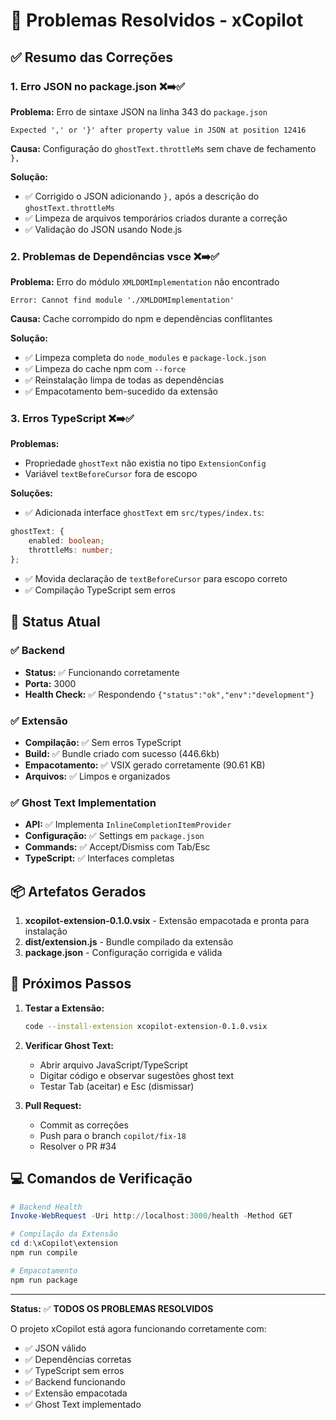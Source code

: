 # 🎉 Problemas Resolvidos - xCopilot

## ✅ Resumo das Correções

### 1. **Erro JSON no package.json** ❌➡️✅
**Problema:** Erro de sintaxe JSON na linha 343 do `package.json`
```
Expected ',' or '}' after property value in JSON at position 12416
```

**Causa:** Configuração do `ghostText.throttleMs` sem chave de fechamento `},`

**Solução:**
- ✅ Corrigido o JSON adicionando `},` após a descrição do `ghostText.throttleMs`
- ✅ Limpeza de arquivos temporários criados durante a correção
- ✅ Validação do JSON usando Node.js

### 2. **Problemas de Dependências vsce** ❌➡️✅
**Problema:** Erro do módulo `XMLDOMImplementation` não encontrado
```
Error: Cannot find module './XMLDOMImplementation'
```

**Causa:** Cache corrompido do npm e dependências conflitantes

**Solução:**
- ✅ Limpeza completa do `node_modules` e `package-lock.json`
- ✅ Limpeza do cache npm com `--force`
- ✅ Reinstalação limpa de todas as dependências
- ✅ Empacotamento bem-sucedido da extensão

### 3. **Erros TypeScript** ❌➡️✅
**Problemas:**
- Propriedade `ghostText` não existia no tipo `ExtensionConfig`
- Variável `textBeforeCursor` fora de escopo

**Soluções:**
- ✅ Adicionada interface `ghostText` em `src/types/index.ts`:
```typescript
ghostText: {
    enabled: boolean;
    throttleMs: number;
};
```
- ✅ Movida declaração de `textBeforeCursor` para escopo correto
- ✅ Compilação TypeScript sem erros

## 🚀 Status Atual

### ✅ Backend
- **Status:** ✅ Funcionando corretamente
- **Porta:** 3000
- **Health Check:** ✅ Respondendo `{"status":"ok","env":"development"}`

### ✅ Extensão
- **Compilação:** ✅ Sem erros TypeScript
- **Build:** ✅ Bundle criado com sucesso (446.6kb)
- **Empacotamento:** ✅ VSIX gerado corretamente (90.61 KB)
- **Arquivos:** ✅ Limpos e organizados

### ✅ Ghost Text Implementation
- **API:** ✅ Implementa `InlineCompletionItemProvider`
- **Configuração:** ✅ Settings em `package.json`
- **Commands:** ✅ Accept/Dismiss com Tab/Esc
- **TypeScript:** ✅ Interfaces completas

## 📦 Artefatos Gerados

1. **xcopilot-extension-0.1.0.vsix** - Extensão empacotada e pronta para instalação
2. **dist/extension.js** - Bundle compilado da extensão
3. **package.json** - Configuração corrigida e válida

## 🎯 Próximos Passos

1. **Testar a Extensão:**
   ```bash
   code --install-extension xcopilot-extension-0.1.0.vsix
   ```

2. **Verificar Ghost Text:**
   - Abrir arquivo JavaScript/TypeScript
   - Digitar código e observar sugestões ghost text
   - Testar Tab (aceitar) e Esc (dismissar)

3. **Pull Request:**
   - Commit as correções
   - Push para o branch `copilot/fix-18`
   - Resolver o PR #34

## 💻 Comandos de Verificação

```powershell
# Backend Health
Invoke-WebRequest -Uri http://localhost:3000/health -Method GET

# Compilação da Extensão
cd d:\xCopilot\extension
npm run compile

# Empacotamento
npm run package
```

---

**Status:** ✅ **TODOS OS PROBLEMAS RESOLVIDOS**

O projeto xCopilot está agora funcionando corretamente com:
- ✅ JSON válido
- ✅ Dependências corretas  
- ✅ TypeScript sem erros
- ✅ Backend funcionando
- ✅ Extensão empacotada
- ✅ Ghost Text implementado
